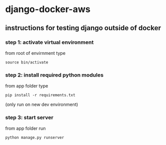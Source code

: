 # django-docker-aws
## instructions for testing django outside of docker
### step 1: activate virtual environment
from root of envirnment type

`source bin/activate`

### step 2: install required python modules
from app folder type 

`pip install -r requirements.txt` 

(only run on new dev environment)
### step 3: start server
from app folder run 

`python manage.py runserver`
